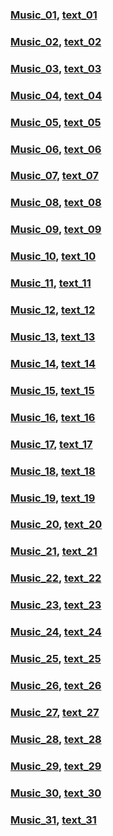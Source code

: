 

### [Music_01](http://download.dogwood.com.cn/online/yaoniming3000/01.mp3), [text_01](text/list01.txt)
### [Music_02](http://download.dogwood.com.cn/online/yaoniming3000/02.mp3), [text_02](text/list02.txt)
### [Music_03](http://download.dogwood.com.cn/online/yaoniming3000/03.mp3), [text_03](text/list03.txt)
### [Music_04](http://download.dogwood.com.cn/online/yaoniming3000/04.mp3), [text_04](text/list04.txt)
### [Music_05](http://download.dogwood.com.cn/online/yaoniming3000/05.mp3), [text_05](text/list05.txt)
### [Music_06](http://download.dogwood.com.cn/online/yaoniming3000/06.mp3), [text_06](text/list06.txt)
### [Music_07](http://download.dogwood.com.cn/online/yaoniming3000/07.mp3), [text_07](text/list07.txt)
### [Music_08](http://download.dogwood.com.cn/online/yaoniming3000/08.mp3), [text_08](./word/text/list08.txt)
### [Music_09](http://download.dogwood.com.cn/online/yaoniming3000/09.mp3), [text_09](./word/text/list09.txt)
### [Music_10](http://download.dogwood.com.cn/online/yaoniming3000/10.mp3), [text_10](./word/text/list10.txt)
### [Music_11](http://download.dogwood.com.cn/online/yaoniming3000/11.mp3), [text_11](./word/text/list11.txt)
### [Music_12](http://download.dogwood.com.cn/online/yaoniming3000/12.mp3), [text_12](./word/text/list12.txt)
### [Music_13](http://download.dogwood.com.cn/online/yaoniming3000/13.mp3), [text_13](./word/text/list13.txt)
### [Music_14](http://download.dogwood.com.cn/online/yaoniming3000/14.mp3), [text_14](./word/text/list14.txt)
### [Music_15](http://download.dogwood.com.cn/online/yaoniming3000/15.mp3), [text_15](./word/text/list15.txt)
### [Music_16](http://download.dogwood.com.cn/online/yaoniming3000/16.mp3), [text_16](./word/text/list16.txt)
### [Music_17](http://download.dogwood.com.cn/online/yaoniming3000/17.mp3), [text_17](./word/text/list17.txt)
### [Music_18](http://download.dogwood.com.cn/online/yaoniming3000/18.mp3), [text_18](./word/text/list18.txt)
### [Music_19](http://download.dogwood.com.cn/online/yaoniming3000/19.mp3), [text_19](./word/text/list19.txt)
### [Music_20](http://download.dogwood.com.cn/online/yaoniming3000/20.mp3), [text_20](./word/text/list20.txt)
### [Music_21](http://download.dogwood.com.cn/online/yaoniming3000/21.mp3), [text_21](./word/text/list21.txt)
### [Music_22](http://download.dogwood.com.cn/online/yaoniming3000/22.mp3), [text_22](./word/text/list22.txt)
### [Music_23](http://download.dogwood.com.cn/online/yaoniming3000/23.mp3), [text_23](./word/text/list23.txt)
### [Music_24](http://download.dogwood.com.cn/online/yaoniming3000/24.mp3), [text_24](./word/text/list24.txt)
### [Music_25](http://download.dogwood.com.cn/online/yaoniming3000/25.mp3), [text_25](./word/text/list25.txt)
### [Music_26](http://download.dogwood.com.cn/online/yaoniming3000/26.mp3), [text_26](./word/text/list26.txt)
### [Music_27](http://download.dogwood.com.cn/online/yaoniming3000/27.mp3), [text_27](./word/text/list27.txt)
### [Music_28](http://download.dogwood.com.cn/online/yaoniming3000/28.mp3), [text_28](./word/text/list28.txt)
### [Music_29](http://download.dogwood.com.cn/online/yaoniming3000/29.mp3), [text_29](./word/text/list29.txt)
### [Music_30](http://download.dogwood.com.cn/online/yaoniming3000/30.mp3), [text_30](./word/text/list30.txt)
### [Music_31](http://download.dogwood.com.cn/online/yaoniming3000/31.mp3), [text_31](./word/text/list31.txt)
